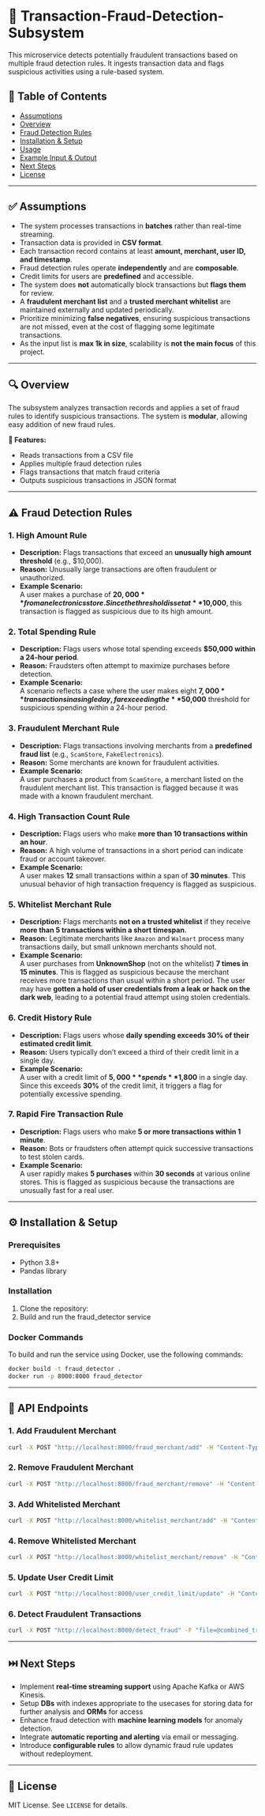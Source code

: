 # 🚀 Transaction-Fraud-Detection-Subsystem

This microservice detects potentially fraudulent transactions based on multiple fraud detection rules. It ingests transaction data and flags suspicious activities using a rule-based system.

## 📂 Table of Contents
- [Assumptions](#assumptions)
- [Overview](#overview)
- [Fraud Detection Rules](#fraud-detection-rules)
- [Installation & Setup](#installation--setup)
- [Usage](#usage)
- [Example Input & Output](#example-input--output)
- [Next Steps](#next-steps)
- [License](#license)

---

## ✅ Assumptions

- The system processes transactions in **batches** rather than real-time streaming.
- Transaction data is provided in **CSV format**.
- Each transaction record contains at least **amount, merchant, user ID, and timestamp**.
- Fraud detection rules operate **independently** and are **composable**.
- Credit limits for users are **predefined** and accessible.
- The system does **not** automatically block transactions but **flags them** for review.
- A **fraudulent merchant list** and a **trusted merchant whitelist** are maintained externally and updated periodically.
- Prioritize minimizing **false negatives**, ensuring suspicious transactions are not missed, even at the cost of flagging some legitimate transactions.
- As the input list is **max 1k in size**, scalability is **not the main focus** of this project.

---

## 🔍 Overview

The subsystem analyzes transaction records and applies a set of fraud rules to identify suspicious transactions. The system is **modular**, allowing easy addition of new fraud rules.

**🚀 Features:**
- Reads transactions from a CSV file
- Applies multiple fraud detection rules
- Flags transactions that match fraud criteria
- Outputs suspicious transactions in JSON format

---

## ⚠️ Fraud Detection Rules

### **1. High Amount Rule**
   - **Description:** Flags transactions that exceed an **unusually high amount threshold** (e.g., $10,000).
   - **Reason:** Unusually large transactions are often fraudulent or unauthorized.
   - **Example Scenario:**  
     A user makes a purchase of **$20,000** from an electronics store. Since the threshold is set at **$10,000**, this transaction is flagged as suspicious due to its high amount.

### **2. Total Spending Rule**
   - **Description:** Flags users whose total spending exceeds **$50,000 within a 24-hour period**.
   - **Reason:** Fraudsters often attempt to maximize purchases before detection.
   - **Example Scenario:**  
    A scenario reflects a case where the user makes eight **$7,000** transactions in a single day, far exceeding the **$50,000** threshold for suspicious spending within a 24-hour period.

### **3. Fraudulent Merchant Rule**
   - **Description:** Flags transactions involving merchants from a **predefined fraud list** (e.g., `ScamStore`, `FakeElectronics`).
   - **Reason:** Some merchants are known for fraudulent activities.
   - **Example Scenario:**  
     A user purchases a product from `ScamStore`, a merchant listed on the fraudulent merchant list. This transaction is flagged because it was made with a known fraudulent merchant.

### **4. High Transaction Count Rule**
   - **Description:** Flags users who make **more than 10 transactions within an hour**.
   - **Reason:** A high volume of transactions in a short period can indicate fraud or account takeover.
   - **Example Scenario:**  
     A user makes **12** small transactions within a span of **30 minutes**. This unusual behavior of high transaction frequency is flagged as suspicious.

### **5. Whitelist Merchant Rule**
   - **Description:** Flags merchants **not on a trusted whitelist** if they receive **more than 5 transactions within a short timespan**.
   - **Reason:** Legitimate merchants like `Amazon` and `Walmart` process many transactions daily, but small unknown merchants should not.
   - **Example Scenario:**  
     A user purchases from **UnknownShop** (not on the whitelist) **7 times in 15 minutes**. This is flagged as suspicious because the merchant receives more transactions than usual within a short period. The user may have **gotten a hold of user credentials from a leak or hack on the dark web**, leading to a potential fraud attempt using stolen credentials.

### **6. Credit History Rule**
   - **Description:** Flags users whose **daily spending exceeds 30% of their estimated credit limit**.
   - **Reason:** Users typically don’t exceed a third of their credit limit in a single day.
   - **Example Scenario:**  
     A user with a credit limit of **$5,000** spends **$1,800** in a single day. Since this exceeds **30%** of the credit limit, it triggers a flag for potentially excessive spending.

### **7. Rapid Fire Transaction Rule**
   - **Description:** Flags users who make **5 or more transactions within 1 minute**.
   - **Reason:** Bots or fraudsters often attempt quick successive transactions to test stolen cards.
   - **Example Scenario:**  
     A user rapidly makes **5 purchases** within **30 seconds** at various online stores. This is flagged as suspicious because the transactions are unusually fast for a real user.

---

## ⚙️ Installation & Setup

### **Prerequisites**
- Python 3.8+
- Pandas library

### **Installation**
1. Clone the repository:
2. Build and run the fraud_detector service 

### **Docker Commands**
To build and run the service using Docker, use the following commands:

```bash
docker build -t fraud_detector .
docker run -p 8000:8000 fraud_detector
```

---

## 🔗 API Endpoints

### **1. Add Fraudulent Merchant**
```bash
curl -X POST "http://localhost:8000/fraud_merchant/add" -H "Content-Type: application/json" -d '{"merchant_name": "ScamStore"}'
```

### **2. Remove Fraudulent Merchant**
```bash
curl -X POST "http://localhost:8000/fraud_merchant/remove" -H "Content-Type: application/json" -d '{"merchant_name": "ScamStore"}'
```

### **3. Add Whitelisted Merchant**
```bash
curl -X POST "http://localhost:8000/whitelist_merchant/add" -H "Content-Type: application/json" -d '{"merchant_name": "Amazon"}'
```

### **4. Remove Whitelisted Merchant**
```bash
curl -X POST "http://localhost:8000/whitelist_merchant/remove" -H "Content-Type: application/json" -d '{"merchant_name": "Amazon"}'
```

### **5. Update User Credit Limit**
```bash
curl -X POST "http://localhost:8000/user_credit_limit/update" -H "Content-Type: application/json" -d '{"user_id": "12345", "credit_limit": 10000}'
```

### **6. Detect Fraudulent Transactions**
```bash
curl -X POST "http://localhost:8000/detect_fraud" -F "file=@combined_transactions.csv"
```

---


## ⏭️ Next Steps

- Implement **real-time streaming support** using Apache Kafka or AWS Kinesis.
- Setup **DBs** with indexes appropriate to the usecases for storing data for further analysis and **ORMs** for access
- Enhance fraud detection with **machine learning models** for anomaly detection.
- Integrate **automatic reporting and alerting** via email or messaging.
- Introduce **configurable rules** to allow dynamic fraud rule updates without redeployment.

---

## 📜 License

MIT License. See `LICENSE` for details.
